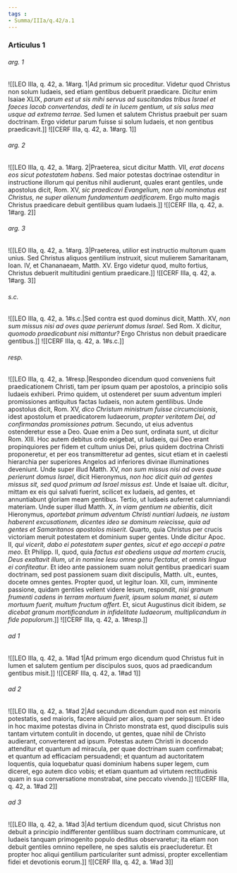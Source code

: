 ```yaml
---
tags : 
- Summa/IIIa/q.42/a.1
---
```


### Articulus 1

###### arg. 1
![[LEO IIIa, q. 42, a. 1#arg. 1|Ad primum sic proceditur. Videtur quod Christus non solum Iudaeis, sed etiam gentibus debuerit praedicare. Dicitur enim Isaiae XLIX, *parum est ut sis mihi servus ad suscitandas tribus Israel et faeces Iacob convertendas, dedi te in lucem gentium, ut sis salus mea usque ad extrema terrae*. Sed lumen et salutem Christus praebuit per suam doctrinam. Ergo videtur parum fuisse si solum Iudaeis, et non gentibus praedicavit.]]
![[CERF IIIa, q. 42, a. 1#arg. 1]]

###### arg. 2
![[LEO IIIa, q. 42, a. 1#arg. 2|Praeterea, sicut dicitur Matth. VII, *erat docens eos sicut potestatem habens*. Sed maior potestas doctrinae ostenditur in instructione illorum qui penitus nihil audierunt, quales erant gentiles, unde apostolus dicit, Rom. XV, *sic praedicavi Evangelium, non ubi nominatus est Christus, ne super alienum fundamentum aedificarem*. Ergo multo magis Christus praedicare debuit gentilibus quam Iudaeis.]]
![[CERF IIIa, q. 42, a. 1#arg. 2]]

###### arg. 3
![[LEO IIIa, q. 42, a. 1#arg. 3|Praeterea, utilior est instructio multorum quam unius. Sed Christus aliquos gentilium instruxit, sicut mulierem Samaritanam, Ioan. IV, et Chananaeam, Matth. XV. Ergo videtur quod, multo fortius, Christus debuerit multitudini gentium praedicare.]]
![[CERF IIIa, q. 42, a. 1#arg. 3]]

###### s.c.
![[LEO IIIa, q. 42, a. 1#s.c.|Sed contra est quod dominus dicit, Matth. XV, *non sum missus nisi ad oves quae perierunt domus Israel*. Sed Rom. X dicitur, *quomodo praedicabunt nisi mittantur?* Ergo Christus non debuit praedicare gentibus.]]
![[CERF IIIa, q. 42, a. 1#s.c.]]

###### resp.
![[LEO IIIa, q. 42, a. 1#resp.|Respondeo dicendum quod conveniens fuit praedicationem Christi, tam per ipsum quam per apostolos, a principio solis Iudaeis exhiberi. Primo quidem, ut ostenderet per suum adventum impleri promissiones antiquitus factas Iudaeis, non autem gentilibus. Unde apostolus dicit, Rom. XV, *dico Christum ministrum fuisse circumcisionis*, idest apostolum et praedicatorem Iudaeorum, *propter veritatem Dei, ad confirmandas promissiones patrum*. Secundo, ut eius adventus ostenderetur esse a Deo. Quae enim a Deo sunt, ordinata sunt, ut dicitur Rom. XIII. Hoc autem debitus ordo exigebat, ut Iudaeis, qui Deo erant propinquiores per fidem et cultum unius Dei, prius quidem doctrina Christi proponeretur, et per eos transmitteretur ad gentes, sicut etiam et in caelesti hierarchia per superiores Angelos ad inferiores divinae illuminationes deveniunt. Unde super illud Matth. XV, *non sum missus nisi ad oves quae perierunt domus Israel*, dicit Hieronymus, *non hoc dicit quin ad gentes missus sit, sed quod primum ad Israel missus est*. Unde et Isaiae ult. dicitur, mittam ex eis qui salvati fuerint, scilicet ex Iudaeis, ad gentes, et annuntiabunt gloriam meam gentibus. Tertio, ut Iudaeis auferret calumniandi materiam. Unde super illud Matth. X, *in viam gentium ne abieritis*, dicit Hieronymus, *oportebat primum adventum Christi nuntiari Iudaeis, ne iustam haberent excusationem, dicentes ideo se dominum reiecisse, quia ad gentes et Samaritanos apostolos miserit*. Quarto, quia Christus per crucis victoriam meruit potestatem et dominium super gentes. Unde dicitur Apoc. II, *qui vicerit, dabo ei potestatem super gentes, sicut et ego accepi a patre meo*. Et Philipp. II, quod, quia *factus est obediens usque ad mortem crucis, Deus exaltavit illum, ut in nomine Iesu omne genu flectatur, et omnis lingua ei confiteatur*. Et ideo ante passionem suam noluit gentibus praedicari suam doctrinam, sed post passionem suam dixit discipulis, Matth. ult., euntes, docete omnes gentes. Propter quod, ut legitur Ioan. XII, cum, imminente passione, quidam gentiles vellent videre Iesum, respondit, *nisi granum frumenti cadens in terram mortuum fuerit, ipsum solum manet, si autem mortuum fuerit, multum fructum affert*. Et, sicut Augustinus dicit ibidem, *se dicebat granum mortificandum in infidelitate Iudaeorum, multiplicandum in fide populorum*.]]
![[CERF IIIa, q. 42, a. 1#resp.]]

###### ad 1
![[LEO IIIa, q. 42, a. 1#ad 1|Ad primum ergo dicendum quod Christus fuit in lumen et salutem gentium per discipulos suos, quos ad praedicandum gentibus misit.]]
![[CERF IIIa, q. 42, a. 1#ad 1]]

###### ad 2
![[LEO IIIa, q. 42, a. 1#ad 2|Ad secundum dicendum quod non est minoris potestatis, sed maioris, facere aliquid per alios, quam per seipsum. Et ideo in hoc maxime potestas divina in Christo monstrata est, quod discipulis suis tantam virtutem contulit in docendo, ut gentes, quae nihil de Christo audierant, converterent ad ipsum. Potestas autem Christi in docendo attenditur et quantum ad miracula, per quae doctrinam suam confirmabat; et quantum ad efficaciam persuadendi; et quantum ad auctoritatem loquentis, quia loquebatur quasi dominium habens super legem, cum diceret, ego autem dico vobis; et etiam quantum ad virtutem rectitudinis quam in sua conversatione monstrabat, sine peccato vivendo.]]
![[CERF IIIa, q. 42, a. 1#ad 2]]

###### ad 3
![[LEO IIIa, q. 42, a. 1#ad 3|Ad tertium dicendum quod, sicut Christus non debuit a principio indifferenter gentilibus suam doctrinam communicare, ut Iudaeis tanquam primogenito populo deditus observaretur; ita etiam non debuit gentiles omnino repellere, ne spes salutis eis praecluderetur. Et propter hoc aliqui gentilium particulariter sunt admissi, propter excellentiam fidei et devotionis eorum.]]
![[CERF IIIa, q. 42, a. 1#ad 3]]

